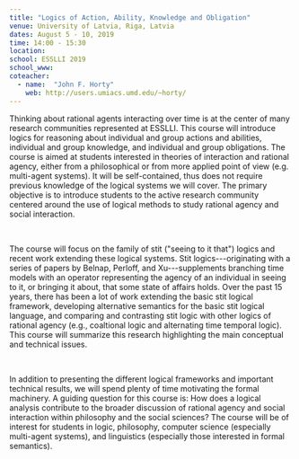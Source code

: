 ```yaml
---
title: "Logics of Action, Ability, Knowledge and Obligation"
venue: University of Latvia, Riga, Latvia
dates: August 5 - 10, 2019
time: 14:00 - 15:30
location:
school: ESSLLI 2019
school_www: 
coteacher:
  - name:  "John F. Horty"
    web: http://users.umiacs.umd.edu/~horty/
---
```


Thinking about rational agents interacting over time is at the center of many research communities represented at ESSLLI.     This course will introduce logics for reasoning about individual and group actions and abilities, individual and group knowledge, and individual and group obligations.     The course is aimed at students interested in theories of interaction and rational agency, either from a philosophical or from more applied point of view  (e.g. multi-agent systems).  It will be  self-contained, thus does not require previous knowledge of the logical systems we will cover.  The primary objective  is to introduce students to the   active research community centered around the use of logical methods to study rational agency and social interaction. 

<br />

The course  will focus on the family of stit ("seeing to it that") logics and recent work extending these logical systems.   Stit logics---originating with a series of papers by Belnap, Perloff, and Xu---supplements branching time models with an operator representing the agency of an individual in seeing to it, or bringing it about, that some state of affairs holds. Over the  past 15 years, there has been a lot of work extending the basic stit logical framework, developing alternative semantics for the basic stit logical language, and comparing and contrasting stit logic with other logics of rational agency (e.g., coaltional logic and alternating time temporal logic).    This course will summarize this research highlighting the  main conceptual and technical issues.    

<br />

In addition to presenting the different logical frameworks and important technical results, we will spend plenty of time motivating the formal machinery.   A guiding question for this course is: How does a logical analysis contribute to the broader discussion of rational agency and social interaction within philosophy and the social sciences?  The course will be of interest for students in logic, philosophy, computer science (especially multi-agent systems), and linguistics (especially those interested in formal semantics).  
